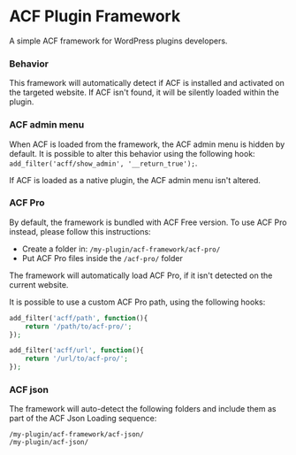 # ACF Plugin Framework

A simple ACF framework for WordPress plugins developers.

### Behavior
This framework will automatically detect if ACF is installed and activated on the targeted website. If ACF isn't found, it will be silently loaded within the plugin.

### ACF admin menu
When ACF is loaded from the framework, the ACF admin menu is hidden by default. It is possible to alter this behavior using the following hook: `add_filter('acff/show_admin', '__return_true');`.

If ACF is loaded as a native plugin, the ACF admin menu isn't altered.

### ACF Pro
By default, the framework is bundled with ACF Free version. To use ACF Pro instead, please follow this instructions:
* Create a folder in: `/my-plugin/acf-framework/acf-pro/`
* Put ACF Pro files inside the `/acf-pro/` folder

The framework will automatically load ACF Pro, if it isn't detected on the current website.

It is possible to use a custom ACF Pro path, using the following hooks:

```php
add_filter('acff/path', function(){
    return '/path/to/acf-pro/';
});

add_filter('acff/url', function(){
    return '/url/to/acf-pro/';
});
```

### ACF json
The framework will auto-detect the following folders and include them as part of the ACF Json Loading sequence:
```
/my-plugin/acf-framework/acf-json/
/my-plugin/acf-json/
```
